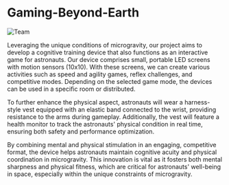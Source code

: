 # Gaming-Beyond-Earth
  ![Team](https://github.com/user-attachments/assets/2757372d-92cd-4cea-b7ac-ec86a31c5349)
  
  Leveraging the unique conditions of microgravity, our project aims to develop a cognitive training device that also functions as an interactive game for astronauts. Our device comprises small, portable LED screens with motion sensors (10x10). With these screens, we can create various activities such as speed and agility games, reflex challenges, and competitive modes. Depending on the selected game mode, the devices can be used in a specific room or distributed. 
  
  To further enhance the physical aspect, astronauts will wear a harness-style vest equipped with an elastic band connected to the wrist, providing resistance to the arms during gameplay. Additionally, the vest will feature a health monitor to track the astronauts' physical condition in real time, ensuring both safety and performance optimization.
  
  By combining mental and physical stimulation in an engaging, competitive format, the device helps astronauts maintain cognitive acuity and physical coordination in microgravity. This innovation is vital as it fosters both mental sharpness and physical fitness, which are critical for astronauts' well-being in space, especially within the unique constraints of microgravity.
